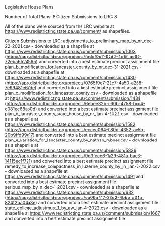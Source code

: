 Legislative House Plans

Number of Total Plans: 8
Citizen Submissions to LRC: 8

All of the plans were sourced from the LRC website at https://www.redistricting.state.pa.us/comment/ as shapefiles.

Citizen Submissions to LRC:
adjustments_to_preliminary_map_by_nr_dec-22-2021.csv - downloaded as a shapefile at https://www.redistricting.state.pa.us/comment/submission/1003 (https://app.districtbuilder.org/projects/fedef0c7-92d2-4d5f-ae99-72eba6524565) and converted into a best estimate precinct assignment file
plan_b_modification_for_lancaster_county_by_nr_dec-31-2021.csv - downloaded as a shapefile at https://www.redistricting.state.pa.us/comment/submission/1430 (https://app.districtbuilder.org/projects/0765f9e7-22c7-4a50-a268-7e99481e67de) and converted into a best estimate precinct assignment file
plan_c_modification_for_lancaster_county.csv - downloaded as a shapefile at https://www.redistricting.state.pa.us/comment/submission/1434 (https://app.districtbuilder.org/projects/6ebee32b-d60b-4758-bcc4-c081ec68ab0d) and converted into a best estimate precinct assignment file
plan_d_lancaster_county_state_house_by_nr_jan-4-2022.csv - downloaded as a shapefile at https://www.redistricting.state.pa.us/comment/submission/1582 (https://app.districtbuilder.org/projects/eccec064-080d-4352-ae5b-20b9ffd99e17) and converted into a best estimate precinct assignment file
plan_e_variation_for_lancaster_county_by_nathan_rybner.csv - downloaded as a shapefile at https://www.redistricting.state.pa.us/comment/submission/5836 (https://app.districtbuilder.org/projects/9d3fece6-1a29-481a-bae6-14115ec1f721) and converted into a best estimate precinct assignment file
remedy_to_increase_compactness_in_luzerne_county_by_jn_jan-2-2022.csv - downloaded as a shapefile at https://www.redistricting.state.pa.us/comment/submission/1491 and converted into a best estimate precinct assignment file
serious_map_by_n_dec-1-2021.csv - downloaded as a shapefile at https://www.redistricting.state.pa.us/comment/submission/632 (https://app.districtbuilder.org/projects/ca09a417-33d2-4bbe-a34a-824f2ba04a3e) and converted into a best estimate precinct assignment file
state_college_adjustmust_1_by_aw_jan-4-2022.csv - downloaded as a shapefile at https://www.redistricting.state.pa.us/comment/submission/1667 and converted into a best estimate precinct assignment file